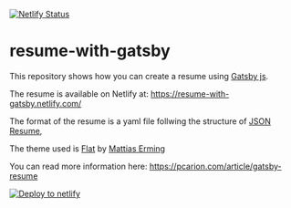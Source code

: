 [![Netlify Status](https://api.netlify.com/api/v1/badges/146aea20-09b6-497a-bc7b-b9842a1d0fdb/deploy-status)](https://app.netlify.com/sites/resume-with-gatsby/deploys)

# resume-with-gatsby

This repository shows how you can create a resume using [Gatsby js](https://www.gatsbyjs.org/).

The resume is available on Netlify at: https://resume-with-gatsby.netlify.com/

The format of the resume is a yaml file follwing the structure of [JSON Resume](https://jsonresume.org/),

The theme used is [Flat](https://themes.jsonresume.org/theme/flat) by [Mattias Erming](https://github.com/erming)

You can read more information here: https://pcarion.com/article/gatsby-resume

[![Deploy to netlify](https://www.netlify.com/img/deploy/button.svg)](https://app.netlify.com/start/deploy?repository=https://github.com/pcarion/resume-with-gatsby)
